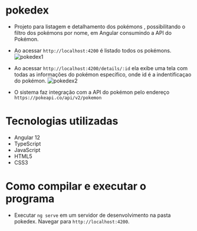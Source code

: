 # pokedex
  
- Projeto para listagem e detalhamento dos pokémons , possibilitando o filtro dos pokémons por nome, em Angular consumindo a API do Pokémon.

- Ao acessar `http://localhost:4200` é listado todos os pokémons.
![pokedex1](https://user-images.githubusercontent.com/30246572/133943623-64be5290-bf07-49ab-b028-271b33d01fc9.png)


- Ao acessar `http://localhost:4200/details/:id` ela exibe uma tela com todas as informações do pokémon especifico, onde id é a indentificaçao do pokémon.
![pokedex2](https://user-images.githubusercontent.com/30246572/133943682-8890e211-4ab5-4c30-a262-9f50e4141b5c.png)


- O sistema faz integração com a API do pokémon pelo endereço `https://pokeapi.co/api/v2/pokemon`

# Tecnologias utilizadas
- Angular 12
- TypeScript
- JavaScript
- HTML5
- CSS3

# Como compilar e executar o programa

- Executar `ng serve` em um servidor de desenvolvimento na pasta pokedex. Navegar para `http://localhost:4200`. 




